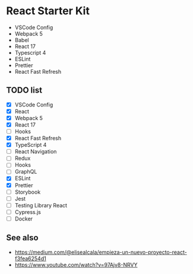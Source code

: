 # React Starter Kit

- VSCode Config
- Webpack 5
- Babel
- React 17
- Typescript 4
- ESLint
- Prettier
- React Fast Refresh

## TODO list

- [x] VSCode Config
- [x] React
- [x] Webpack 5
- [x] React 17
- [ ] Hooks
- [x] React Fast Refresh
- [x] TypeScript 4
- [ ] React Navigation
- [ ] Redux
- [ ] Hooks
- [ ] GraphQL
- [x] ESLint
- [x] Prettier
- [ ] Storybook
- [ ] Jest
- [ ] Testing Library React
- [ ] Cypress.js
- [ ] Docker

## See also

- https://medium.com/@elisealcala/empieza-un-nuevo-proyecto-react-f3fea6254d1
- https://www.youtube.com/watch?v=97Ajv8-NRVY
